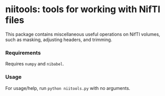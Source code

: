 # niitools: tools for working with NifTI files

This package contains miscellaneous useful operations on
NifTI volumes, such as masking, adjusting headers, and
trimming.

### Requirements

Requires `numpy` and `nibabel`.

### Usage

For usage/help, run `python niitools.py` with no arguments.
